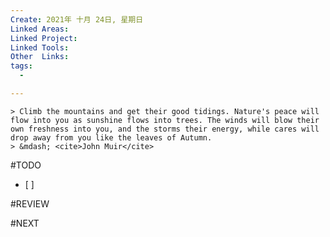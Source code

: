 ```yaml
---
Create: 2021年 十月 24日, 星期日
Linked Areas: 
Linked Project:
Linked Tools: 
Other  Links: 
tags: 
  - 

---
```

```ad-quote
> Climb the mountains and get their good tidings. Nature's peace will flow into you as sunshine flows into trees. The winds will blow their own freshness into you, and the storms their energy, while cares will drop away from you like the leaves of Autumn.
> &mdash; <cite>John Muir</cite>
```

#TODO 
- [ ] 






#REVIEW






#NEXT
